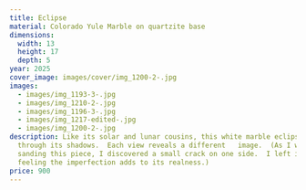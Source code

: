 ```yaml
---
title: Eclipse
material: Colorado Yule Marble on quartzite base
dimensions:
  width: 13
  height: 17
  depth: 5
year: 2025
cover_image: images/cover/img_1200-2-.jpg
images:
  - images/img_1193-3-.jpg
  - images/img_1210-2-.jpg
  - images/img_1196-3-.jpg
  - images/img_1217-edited-.jpg
  - images/img_1200-2-.jpg
description: Like its solar and lunar cousins, this white marble eclipse speaks
  through its shadows.  Each view reveals a different   image.  (As I was
  sanding this piece, I discovered a small crack on one side.  I left it,
  feeling the imperfection adds to its realness.)
price: 900
---
```

